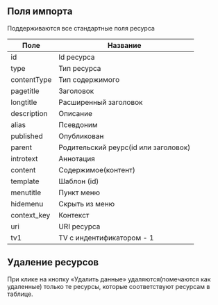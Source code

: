 ## Поля импорта

Поддерживаются все стандартные поля ресурса

| Поле |  Название |
| -- | -- |
| id | Id ресурса |
| type | Тип ресурса | 
| contentType | Тип содержимого |
| pagetitle | Заголовок |
| longtitle | Расширенный заголовок |
| description | Описание |
| alias | Псевдоним |
| published | Опубликован |
| parent | Родительский реурс(id или заголовок) |
| introtext | Аннотация |
| content | Содержимое(контент) |
| template | Шаблон (id) |
| menutitle | Пункт меню |
| hidemenu | Скрыть из меню |
| context_key | Контекст |
| uri | URI ресурса | 
| tv1 | TV c индентификатором - 1 |

## Удаление ресурсов
При клике на кнопку «Удалить данные» удаляются(помечаются как удаленные) только те ресурсы, которые соответствуют ресурсам в таблице.